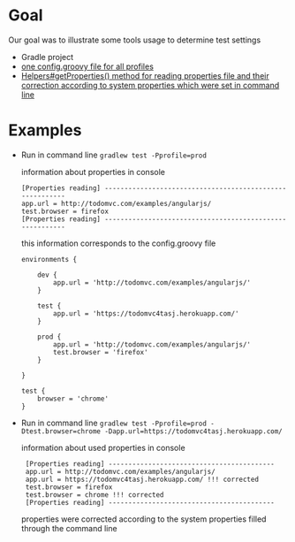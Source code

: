 # Goal
Our goal was to illustrate some tools usage to determine test settings
* Gradle project
* [one config.groovy file for all profiles](/java/properties/profiles-and-groovy-properties-gradle-demo/src/main/resources)
* [Helpers#getProperties() method for reading properties file and their correction according to system properties which were set in command line](/java/properties/profiles-and-groovy-properties-gradle-demo/src/main/java/com/automician/javaproperties/core/Helpers.java)

# Examples
* Run in command line ```gradlew test -Pprofile=prod```
    
    information about properties in console 
    ```
    [Properties reading] ---------------------------------------------------------
    app.url = http://todomvc.com/examples/angularjs/
    test.browser = firefox
    [Properties reading] ---------------------------------------------------------
    ```
    
    this information corresponds to the config.groovy file
    ```
    environments {
    
        dev {
            app.url = 'http://todomvc.com/examples/angularjs/'
        }
    
        test {
            app.url = 'https://todomvc4tasj.herokuapp.com/'
        }
    
        prod {
            app.url = 'http://todomvc.com/examples/angularjs/'
            test.browser = 'firefox'
        }
    
    }
    
    test {
        browser = 'chrome'
    }
    ```

* Run in command line ```gradlew test -Pprofile=prod -Dtest.browser=chrome -Dapp.url=https://todomvc4tasj.herokuapp.com/```

    information about used properties in console 
    ```
     [Properties reading] ------------------------------------------
     app.url = http://todomvc.com/examples/angularjs/
     app.url = https://todomvc4tasj.herokuapp.com/ !!! corrected
     test.browser = firefox
     test.browser = chrome !!! corrected
     [Properties reading] ------------------------------------------
    ```
  
    properties were corrected according to the system properties filled through the command line
